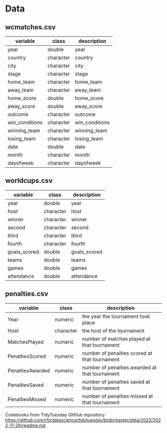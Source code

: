 # Data

## **wcmatches.csv**

| variable       | class     | description    |
|----------------|-----------|----------------|
| year           | double    | year           |
| country        | character | country        |
| city           | character | city           |
| stage          | character | stage          |
| home_team      | character | home_team      |
| away_team      | character | away_team      |
| home_score     | double    | home_score     |
| away_score     | double    | away_score     |
| outcome        | character | outcome        |
| win_conditions | character | win_conditions |
| winning_team   | character | winning_team   |
| losing_team    | character | losing_team    |
| date           | double    | date           |
| month          | character | month          |
| dayofweek      | character | dayofweek      |

## worldcups.csv

| variable     | class     | description  |
|--------------|-----------|--------------|
| year         | double    | year         |
| host         | character | host         |
| winner       | character | winner       |
| second       | character | second       |
| third        | character | third        |
| fourth       | character | fourth       |
| goals_scored | double    | goals_scored |
| teams        | double    | teams        |
| games        | double    | games        |
| attendance   | double    | attendance   |

## penalties.csv

| variable         | class     | description                                   |
|------------------|-----------|-----------------------------------------------|
| Year             | numeric   | the year the tournament took place            |
| Host             | character | the host of the tournament                    |
| MatchesPlayed    | numeric   | number of matches played at that tournament   |
| PenaltiesScored  | numeric   | number of penalties scored at that tournament |
| PenaltiesAwarded | numeric   | number of penalties awarded at that tournament|
| PenaltiesSaved   | numeric   | number of penalties saved at that tournament  |
| PenaltiesMissed  | numeric   | number of penalties missed at that tournament |


Codebooks from TidyTuesday GitHub repository: https://github.com/rfordatascience/tidytuesday/blob/master/data/2022/2022-11-29/readme.md
